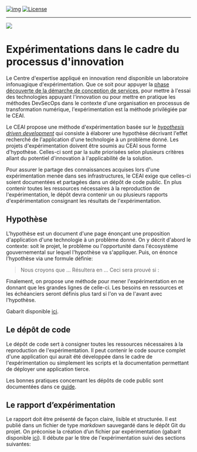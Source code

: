 <!-- ENTETE -->
[![img](https://img.shields.io/badge/Lifecycle-Experimental-339999)](https://www.quebec.ca/gouv/politiques-orientations/vitrine-numeriqc/accompagnement-des-organismes-publics/demarche-conception-services-numeriques)
[![License](https://img.shields.io/badge/Licence-LiLiQ--R-blue)](LICENSE_FR)

---

<div>
    <img src="./images/mcn.png">
</div>
<!-- FIN ENTETE -->

# Expérimentations dans le cadre du processus d'innovation

Le Centre d'expertise appliqué en innovation rend disponible un laboratoire infonuagique d'expérimentation. Que ce soit pour appuyer la [phase découverte de la démarche de conception de services](https://www.quebec.ca/gouvernement/politiques-orientations/vitrine-numeriqc/accompagnement-des-organismes-publics/demarche-conception-services-numeriques/), pour mettre à l'essai des technologies appuyant l'innovation ou pour mettre en pratique les méthodes DevSecOps dans le contexte d'une organisation en processus de transformation numérique, l'expérimentation est la méthode privilégiée par le CEAI.

Le CEAI propose une méthode d'expérimentation basée sur le *[hypothesis driven development](https://www.ibm.com/garage/method/practices/learn/practice_hypothesis_driven_development)* qui consiste à élaborer une hypothèse décrivant l'effet recherché de l'application d'une technologie à un problème donné. Les projets d'expérimentation doivent être soumis au CEAI sous forme d'hypothèse. Celles-ci sont par la suite priorisées selon plusieurs critères allant du potentiel d'innovation à l'applicabilité de la solution.

Pour assurer le partage des connaissances acquises lors d'une expérimentation menée dans ses infrastructures, le CEAI exige que celles-ci soient documentées et partagées dans un dépôt de code public. En plus contenir toutes les ressources nécessaires à la reproduction de l'expérimentation, le dépôt devra contenir un ou plusieurs rapports d'expérimentation consignant les résultats de l'expérimentation.

## Hypothèse

L'hypothèse est un document d'une page énonçant une proposition d'application d'une technologie à un problème donné. On y décrit d'abord le contexte: soit le projet, le problème ou l'opportunité dans l'écosystème gouvernemental sur lequel l'hypothèse va s'appliquer. Puis, on énonce l'hypothèse via une formule définie:

> Nous croyons que ...
> Résultera en ...
> Ceci sera prouvé si : 

Finalement, on propose une méthode pour mener l'expérimentation en ne donnant que les grandes lignes de celle-ci. Les besoins en ressources et les échéanciers seront définis plus tard si l'on va de l'avant avec l'hypothèse.

Gabarit disponible [ici](gabarits/hypothese.md).

## Le dépôt de code

Le dépôt de code sert à consigner toutes les ressources nécessaires à la reproduction de l'expérimentation. Il peut contenir le code source complet d'une application qui aurait été développée dans le cadre de l'expérimentation ou simplement les scripts et la documentation permettant de déployer une application tierce.

Les bonnes pratiques concernant les dépôts de code public sont documentées dans ce [guide](../Guides/Github). 

## Le rapport d’expérimentation

Le rapport doit être présenté de façon claire, lisible et structurée. Il est publié dans un fichier de type *markdown* sauvegardé dans le dépôt Git du projet. On préconise la création d’un fichier par expérimentation (gabarit disponible [ici](gabarits/rapport.md)). Il débute par le titre de l'expérimentation suivi des sections suivantes:  

